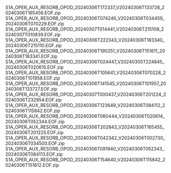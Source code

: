 S1A_OPER_AUX_RESORB_OPOD_20240306T172337_V20240306T133726_20240306T165456.EOF.zip
S1A_OPER_AUX_RESORB_OPOD_20240306T074246_V20240306T034459_20240306T070229.EOF.zip
S1A_OPER_AUX_RESORB_OPOD_20240307T014441_V20240306T215109_20240307T010839.EOF.zip
S1A_OPER_AUX_RESORB_OPOD_20240306T222343_V20240306T183340_20240306T215110.EOF.zip
S1A_OPER_AUX_RESORB_OPOD_20240306T190251_V20240306T151611_20240306T183341.EOF.zip
S1A_OPER_AUX_RESORB_OPOD_20240306T024447_V20240305T224845_20240306T020615.EOF.zip
S1A_OPER_AUX_RESORB_OPOD_20240306T105641_V20240306T070228_20240306T101958.EOF.zip
S1A_OPER_AUX_RESORB_OPOD_20240306T141545_V20240306T101957_20240306T133727.EOF.zip
S1A_OPER_AUX_RESORB_OPOD_20240307T000437_V20240306T201224_20240306T232954.EOF.zip
S1A_OPER_AUX_RESORB_OPOD_20240306T123649_V20240306T084112_20240306T115842.EOF.zip
S1A_OPER_AUX_RESORB_OPOD_20240306T060444_V20240306T020614_20240306T052344.EOF.zip
S1A_OPER_AUX_RESORB_OPOD_20240306T202843_V20240306T165455_20240306T201225.EOF.zip
S1A_OPER_AUX_RESORB_OPOD_20240306T042342_V20240306T002730_20240306T034500.EOF.zip
S1A_OPER_AUX_RESORB_OPOD_20240306T091940_V20240306T052343_20240306T084113.EOF.zip
S1A_OPER_AUX_RESORB_OPOD_20240306T154640_V20240306T115842_20240306T151612.EOF.zip